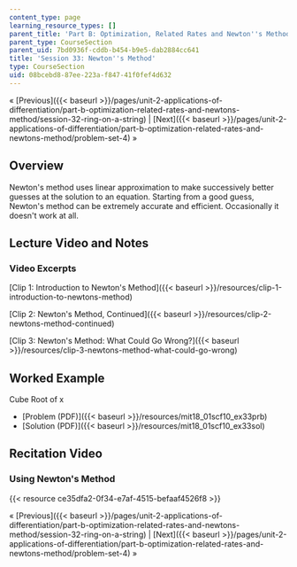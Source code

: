 ```yaml
---
content_type: page
learning_resource_types: []
parent_title: 'Part B: Optimization, Related Rates and Newton''s Method'
parent_type: CourseSection
parent_uid: 7bd0936f-cddb-b454-b9e5-dab2884cc641
title: 'Session 33: Newton''s Method'
type: CourseSection
uid: 08bcebd8-87ee-223a-f847-41f0fef4d632
---
```


« [Previous]({{< baseurl >}}/pages/unit-2-applications-of-differentiation/part-b-optimization-related-rates-and-newtons-method/session-32-ring-on-a-string) | [Next]({{< baseurl >}}/pages/unit-2-applications-of-differentiation/part-b-optimization-related-rates-and-newtons-method/problem-set-4) »

Overview
--------

Newton's method uses linear approximation to make successively better guesses at the solution to an equation. Starting from a good guess, Newton's method can be extremely accurate and efficient. Occasionally it doesn't work at all.

Lecture Video and Notes
-----------------------

### Video Excerpts

[Clip 1: Introduction to Newton's Method]({{< baseurl >}}/resources/clip-1-introduction-to-newtons-method)

[Clip 2: Newton's Method, Continued]({{< baseurl >}}/resources/clip-2-newtons-method-continued)

[Clip 3: Newton's Method: What Could Go Wrong?]({{< baseurl >}}/resources/clip-3-newtons-method-what-could-go-wrong)

Worked Example
--------------

Cube Root of x

*   [Problem (PDF)]({{< baseurl >}}/resources/mit18_01scf10_ex33prb)
*   [Solution (PDF)]({{< baseurl >}}/resources/mit18_01scf10_ex33sol)

Recitation Video
----------------

### Using Newton's Method

{{< resource ce35dfa2-0f34-e7af-4515-befaaf4526f8 >}}

« [Previous]({{< baseurl >}}/pages/unit-2-applications-of-differentiation/part-b-optimization-related-rates-and-newtons-method/session-32-ring-on-a-string) | [Next]({{< baseurl >}}/pages/unit-2-applications-of-differentiation/part-b-optimization-related-rates-and-newtons-method/problem-set-4) »